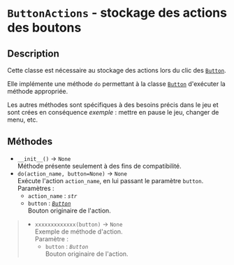 # `ButtonActions` - stockage des actions des boutons
## Description
Cette classe est nécessaire au stockage des actions lors du clic des [`Button`](button.md).

Elle implémente une méthode `do` permettant à la classe [`Button`](button.md) d'exécuter la méthode appropriée.

Les autres méthodes sont spécifiques à des besoins précis dans le jeu et sont crées en conséquence
*exemple* : mettre en pause le jeu, changer de menu, etc.

## Méthodes
- `__init__()` &rarr; `None` \
  Méthode présente seulement à des fins de compatibilité.
- `do(action_name, button=None)`  &rarr; `None` \
  Exécute l'action `action_name`, en lui passant le paramètre `button`. \
  Paramètres :
  * `action_name` : *`str`*
  * `button` : *[`Button`](button.md)* \
    Bouton originaire de l'action.
>
> - `xxxxxxxxxxxxx(button)` &rarr; `None` \
>   Exemple de méthode d'action. \
>   Paramètre :
>   * `button` : *`Button`* \
>     Bouton originaire de l'action.
